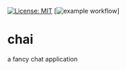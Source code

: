 [![License: MIT](https://img.shields.io/badge/License-MIT-yellow.svg)](https://opensource.org/licenses/MIT)
[![example workflow](https://github.com/github/docs/actions/workflows/main.yml/badge.svg)]


# chai
a fancy chat application
